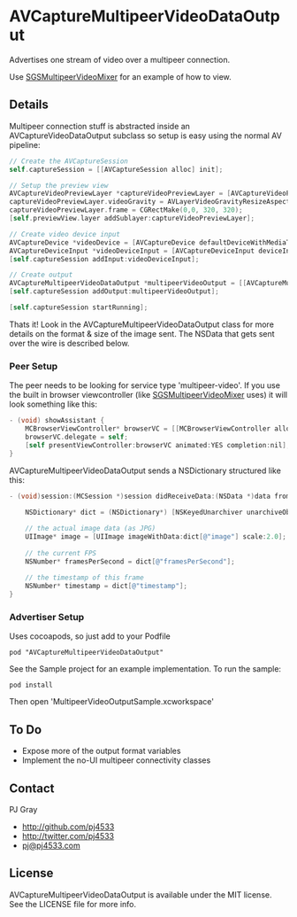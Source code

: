 AVCaptureMultipeerVideoDataOutput
=================

Advertises one stream of video over a multipeer connection.

Use [SGSMultipeerVideoMixer](https://github.com/pj4533/SGSMultipeerVideoMixer) for an example of how to view.

## Details

Multipeer connection stuff is abstracted inside an AVCaptureVideoDataOutput subclass so setup is easy using the normal AV pipeline:

```objective-c
// Create the AVCaptureSession
self.captureSession = [[AVCaptureSession alloc] init];

// Setup the preview view
AVCaptureVideoPreviewLayer *captureVideoPreviewLayer = [AVCaptureVideoPreviewLayer layerWithSession:self.captureSession];
captureVideoPreviewLayer.videoGravity = AVLayerVideoGravityResizeAspectFill;
captureVideoPreviewLayer.frame = CGRectMake(0,0, 320, 320);
[self.previewView.layer addSublayer:captureVideoPreviewLayer];

// Create video device input
AVCaptureDevice *videoDevice = [AVCaptureDevice defaultDeviceWithMediaType:AVMediaTypeVideo];
AVCaptureDeviceInput *videoDeviceInput = [AVCaptureDeviceInput deviceInputWithDevice:videoDevice error:nil];
[self.captureSession addInput:videoDeviceInput];

// Create output
AVCaptureMultipeerVideoDataOutput *multipeerVideoOutput = [[AVCaptureMultipeerVideoDataOutput alloc] initWithDisplayName:[[UIDevice currentDevice] name]];
[self.captureSession addOutput:multipeerVideoOutput];

[self.captureSession startRunning];
```

Thats it!  Look in the AVCaptureMultipeerVideoDataOutput class for more details on the format & size of the image sent.  The NSData that gets sent over the wire is described below.

### Peer Setup

The peer needs to be looking for service type 'multipeer-video'.  If you use the built in browser viewcontroller (like [SGSMultipeerVideoMixer](https://github.com/pj4533/SGSMultipeerVideoMixer) uses) it will look something like this:

```objective-c
- (void) showAssistant {
    MCBrowserViewController* browserVC = [[MCBrowserViewController alloc] initWithServiceType:@"multipeer-video" session:_session];
    browserVC.delegate = self;
    [self presentViewController:browserVC animated:YES completion:nil];
}
```

AVCaptureMultipeerVideoDataOutput sends a NSDictionary structured like this:

```objective-c
- (void)session:(MCSession *)session didReceiveData:(NSData *)data fromPeer:(MCPeerID *)peerID {
    
    NSDictionary* dict = (NSDictionary*) [NSKeyedUnarchiver unarchiveObjectWithData:data];

    // the actual image data (as JPG)
    UIImage* image = [UIImage imageWithData:dict[@"image"] scale:2.0];
    
    // the current FPS 
    NSNumber* framesPerSecond = dict[@"framesPerSecond"];
    
    // the timestamp of this frame
    NSNumber* timestamp = dict[@"timestamp"];
}
```


### Advertiser Setup

Uses cocoapods, so just add to your Podfile

```pod "AVCaptureMultipeerVideoDataOutput"```

See the Sample project for an example implementation.  To run the sample:

```
pod install
```

Then open 'MultipeerVideoOutputSample.xcworkspace'

## To Do

* Expose more of the output format variables
* Implement the no-UI multipeer connectivity classes

## Contact

PJ Gray

- http://github.com/pj4533
- http://twitter.com/pj4533
- pj@pj4533.com

## License

AVCaptureMultipeerVideoDataOutput is available under the MIT license. See the LICENSE file for more info.
